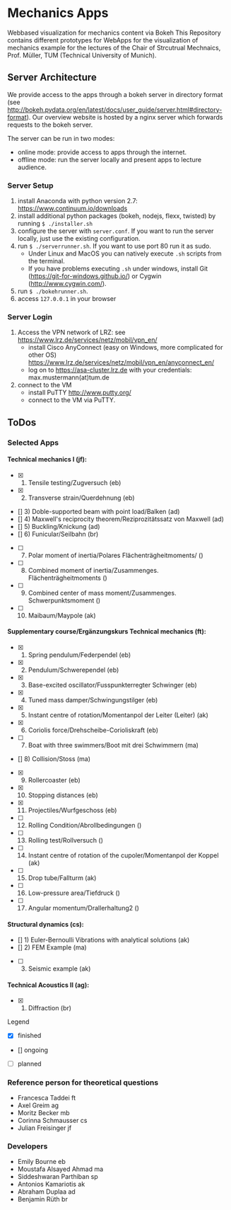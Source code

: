 # Mechanics Apps
Webbased visualization for mechanics content via Bokeh
This Repository contains different prototypes for WebApps for the visualization of mechanics example for the lectures of the Chair of Strcutrual Mechnaics, Prof. Müller, TUM (Technical University of Munich).

## Server Architecture

We provide access to the apps through a bokeh server in directory format (see http://bokeh.pydata.org/en/latest/docs/user_guide/server.html#directory-format). Our overview website is hosted by a nginx server which forwards requests to the bokeh server.

The server can be run in two modes:

* online mode: provide access to apps through the internet.
* offline mode: run the server locally and present apps to
lecture audience.

### Server Setup

1. install Anaconda with python version 2.7: https://www.continuum.io/downloads
2. install additional python packages (bokeh, nodejs, flexx, twisted) by running ```$ ./installer.sh```
3. configure the server with ```server.conf```. If you want to run the server locally, just use the existing configuration.
4. run ```$ ./serverrunner.sh```. If you want to use port 80 run it as sudo.
    * Under Linux and MacOS you can natively execute ```.sh``` scripts from the terminal.
    * If you have problems executing ```.sh``` under windows, install Git (https://git-for-windows.github.io/) or Cygwin (http://www.cygwin.com/).
5. run ```$ ./bokehrunner.sh```.
6. access ```127.0.0.1``` in your browser

### Server Login

1. Access the VPN network of LRZ: see https://www.lrz.de/services/netz/mobil/vpn_en/
    * install Cisco AnyConnect (easy on Windows, more complicated for other OS)
https://www.lrz.de/services/netz/mobil/vpn_en/anyconnect_en/
    * log on to
https://asa-cluster.lrz.de with your credentials: max.mustermann(at)tum.de
2. connect to the VM
    * install PuTTY http://www.putty.org/
    * connect to the VM via PuTTY.

## ToDos
### Selected Apps

#### Technical mechanics I (jf):
- [x] 1) Tensile testing/Zugversuch (eb)
- [x] 2) Transverse strain/Querdehnung (eb)
- [\] 3) Doble-supported beam with point load/Balken (ad)
- [\] 4) Maxwell's reciprocity theorem/Reziprozitätssatz von Maxwell (ad)
- [\] 5) Buckling/Knickung (ad)
- [\] 6) Funicular/Seilbahn (br)
- [ ] 7) Polar moment of inertia/Polares Flächenträgheitmoments/ ()
- [ ] 8) Combined moment of inertia/Zusammenges. Flächenträgheitmoments ()
- [ ] 9) Combined center of mass moment/Zusammenges. Schwerpunktsmoment ()
- [ ] 10) Maibaum/Maypole (ak)

#### Supplementary course/Ergänzungskurs Technical mechanics (ft):
- [x] 1) Spring pendulum/Federpendel (eb)
- [x] 2) Pendulum/Schwerependel (eb)
- [x] 3) Base-excited oscillator/Fusspunkterregter Schwinger (eb)
- [x] 4) Tuned mass damper/Schwingungstilger (eb)
- [x] 5) Instant centre of rotation/Momentanpol der Leiter (Leiter) (ak)
- [x] 6) Coriolis force/Drehscheibe-Corioliskraft (eb)
- [ ] 7) Boat with three swimmers/Boot mit drei Schwimmern (ma)
- [\] 8) Collision/Stoss (ma)
- [x] 9) Rollercoaster (eb)
- [x] 10) Stopping distances (eb)
- [x] 11) Projectiles/Wurfgeschoss (eb)
- [ ] 12) Rolling Condition/Abrollbedingungen ()
- [ ] 13) Rolling test/Rollversuch ()
- [ ] 14) Instant centre of rotation of the cupoler/Momentanpol der Koppel (ak)
- [ ] 15) Drop tube/Fallturm (ak)
- [ ] 16) Low-pressure area/Tiefdruck ()
- [ ] 17) Angular momentum/Drallerhaltung2 ()


#### Structural dynamics (cs):
- [\] 1) Euler-Bernoulli Vibrations with analytical solutions (ak)
- [\] 2) FEM Example (ma)
- [ ] 3) Seismic example (ak)

#### Technical Acoustics II (ag):
- [x] 1) Diffraction (br)

Legend
- [x] finished
- [\] ongoing
- [ ] planned

### Reference person for theoretical questions
- Francesca Taddei ft
- Axel Greim ag
- Moritz Becker mb
- Corinna Schmausser cs
- Julian Freisinger jf

### Developers
- Emily Bourne eb
- Moustafa Alsayed Ahmad ma
- Siddeshwaran Parthiban sp
- Antonios Kamariotis ak
- Abraham Duplaa ad
- Benjamin Rüth br
